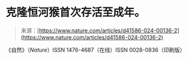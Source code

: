 <!--yml

类别：未分类

日期：2024-05-27 14:52:31

-->

# 克隆恒河猴首次存活至成年。

> 来源：[https://www.nature.com/articles/d41586-024-00136-2](https://www.nature.com/articles/d41586-024-00136-2)

《自然》（*Nature*）ISSN 1476-4687（在线）ISSN 0028-0836（印刷版）
